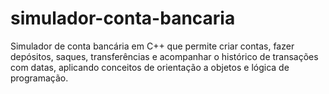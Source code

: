 # simulador-conta-bancaria
Simulador de conta bancária em C++ que permite criar contas, fazer depósitos, saques, transferências e acompanhar o histórico de transações com datas, aplicando conceitos de orientação a objetos e lógica de programação.
